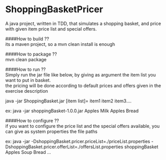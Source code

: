 # ShoppingBasketPricer
A java project, written in TDD, that simulates a shopping basket, and price with given item price list and special offers.  
  
  
####How to build ??  
its a maven project, so a mvn clean install is enough  
  
  
####How to package ??  
mvn clean package  
  
  
####How to run ??  
Simply run the jar file like below, by giving as argument the item list you want to put in basket.  
the pricing will be done according to default prices and offers given in the exercise description  
  
java -jar ShoppingBasket.jar [item list]= item1 item2 item3....  
  
ex: java -jar shoppingBasket-1.0.0.jar Apples Milk Apples Bread  
  
  
####How to configure ??  
if you want to configure the price list and the special offers available, you can give as system properties the file paths  
  
ex: java -jar -DshoppingBasket.pricer.priceList=./priceList.properties -DshoppingBasket.pricer.offerList=./offersList.properties shoppingBasket Apples Soup Bread ...  
